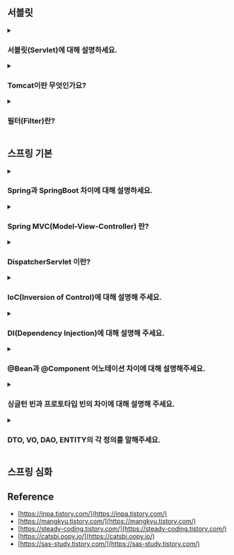 <!--
<details>
  <summary><h3></h3></summary>

  ---

  <details>
    <summary></summary>
  </details>
</details> 
-->

## 서블릿

<details>
  <summary><h3>서블릿(Servlet)에 대해 설명하세요.</h3></summary>
  
  - 클라이언트의 요청을 처리하고, 그 결과를 반환하는 Servlet 클래스의 구현 규칙을 지킨 자바 웹 프로그래밍 기술입니다.
    - 클라이언트의 요청에 대해 동적으로 작동하는 웹 어플리케이션 컴포넌트입니다.
    - 요청/응답을 일일히 처리하지 않고 서블릿을 통해 웹 요청과 응답의 흐름을 간단한 메서드 호출만으로 다룰 수 있게 합니다.
    - MVC 패턴에서 Controller로 이용됩니다.
  
  ---
  
  <details>
    <summary>서블릿 생명주기에 대해 설명해주세요.</summary>

    - init():
      - 클라이언트의 요청이 들어오면 컨테이너는 해당 서블릿이 메모리에 올라와있는지 확인하고, 없을 경우 init() 메서드를 통해 메모리에 적재합니다.
      - 처음 한 번만 실행되고 서블릿의 모든 쓰레드에서 공통적으로 사용해야 한다면 오버라이딩해서 구현하면 됩니다.
    - service():
      - 클라이언트의 요청이 들어왔을 때, service() 메서드를 통해 요청에 대한 응답이 doGet()과 doPost()로 나뉘며 
        HttpServletRequest와 HttpServletResponse 객체가 제공됩니다.
      - 실질적으로 요청에 대한 처리를 수행하는 곳입니다.
    - destroy():
      - 컨테이너가 서블릿에 종료 요청을 하면 발생되는 메서드로, 서블릿의 처리가 모두 끝났을 때 발생합니다.
  </details>
  <details>
    <summary>서블릿의 경우 멀티 쓰레드 환경에서 어떻게 동작하는지 알려주세요.</summary>

    - 우선 서블릿은 WAS가 실행되면 싱글톤으로 1개만 생성됩니다.
    - 싱글톤으로 생성된 특정 서블릿에 대한 요청이 한 번에 10개가 발생했다고 가정한다면,
      요청 하나당 쓰레드 하나가 쓰레드 풀에서 할당되고 10개의 요청은 모두 쓰레드를 할당받아 특정 서블릿의 service()를 요청합니다.
    - 결국 동시에 여러 클라이언트의 요청을 처리할 수 있기 때문에, 서블릿에서 전역 변수를 사용하거나, 상태를 변경하는 등의
      작업을 여러 쓰레드에서 동시에 처리하면, 데이터 불일치나 에기치 않은 결과를 초래할 수 있습니다.
    - 따라서, 가급적이면 인스턴스 변수를 사용하지 않고 쓰레드마다 지역변수를 이용하거나, synchronized 키워드를 이용해
      특정 코드 블록이 한 번에 하나의 쓰레드만 실행할 수 있도록 제한해야 합니다.
  </details>  
  <details>
    <summary>서블릿 컨테이너(Servlet Container)란?</summary>
  
    - 서블릿을 관리해주는 컨테이너로 클라이언트의 요청을 받고 응답할 수 있게, 웹 서버와 소켓으로 통신하는 역할을 합니다.
    - 즉, Tomcat처럼 서블릿을 지원하는 WAS입니다.
  </details>
  <details>
    <summary>서블릿 컨테이너의 역할에 대해 설명해주세요.</summary>

    1. 웹서버와 통신지원을 합니다.
      - 서블릿과 웹서버가 손쉽게 통신할 수 있게 합니다.
      - 보통 소켓을 만들고 listen, accept를 해야하는데, 서블릿 컨테이너는 이런 기능을 API로 제공하여 복잡한 과정이 생략됩니다.
    2. 서블릿 생명주기를 관리합니다.
      - 서블릿의 탄생부터 죽음을 관리합니다.
      - 서블릿 클래스를 로딩하여 인스턴스화하고 초기화 메서드를 호출하고 요청이 들어오면 적절한 서블릿 메서드를 호출합니다.
    3. 멀티 쓰레드를 지원 및 관리합니다. 
      - 서블릿 컨테이너는 요청이 들어올 때마다 새로운 자바 쓰레드를 생성합니다.
      - 이를 통해 여러 사용자의 요청을 동시에 처리할 수 있습니다.
  </details>
</details> 

<details>
  <summary><h3>Tomcat이란 무엇인가요?</h3></summary>

   - 웹 서버(WS)와 웹 컨테이너(=서블릿 컨테이너)의 결합인 웹 애플리케이션 서버(WAS)입니다.
     - 보통 Apache Tomcat이라 하는데, Tomcat에서 편의를 위해 Apache 기능을 포함해 Tomcat이라 부릅니다.
     - Apache : 정적인 데이터를 처리하는 웹 서버
     - Tomcat : 동적인 데이터를 처리하는 웹 애플리케이션 서버
     - WS : 정적 콘텐츠를 제공하는 서버입니다. (HTML, CSS, 이미지 등)
     - WAS : 동적인 데이터를 처리하는 서버입니다. (DB 연결 및 데이터 조작 등의 처리를 담당)

  ---

  <details>
    <summary>내장 톰캣과 외장 톰캣이 어떤 식으로 활용되는 지, 차이점에 대해서 아는대로 설명해주세요.</summary>

    주로 톰캣은 스프링 프레임워크를 사용할 때 이용합니다.
    예를 들어, 기본 스프링을 이용할 땐 외장 톰캣을 이용하고 스프링부트를 사용할 때는 내장 톰캣을 이용합니다.
    즉, 프레임워크 밖에서 동작하면, 외장 톰캣, 프레임워크 안에서 동작하면 내장 톰캣을 이용한다고 보면 됩니다.
    내장 톰캣은 웹 어플리케이션을 빌드하고 실행하는 것만으로 웹 애플리케이션을 실행할 수 있습니다. 즉, Jar 파일 형태로 손쉽게 배포가 가능합니다.
    반면 외장 톰캣은 톰캣을 직접 설치하여 스프링과 통신할 수 있도록 복잡한 설정을 해야 합니다.

    1. 내장 톰캣
      - Springboot 안에는 Tomcat이 내장
      - 애플리케이션을 빌드하고 실행하는 것만으로 웹 애플리케이션을 서비스할 수 있다.
    2. 외장 톰캣
      - Spring을 사용하는 경우 Tomcat을 설치하여 스프링과 통신할 수 있도록 설정해야 한다.
      - 복잡한 대신 Virtual Host라는 기능을 사용할 수 있다.
        - 도메인 호스트에 따라 다른 Root Context를 적용해 하나의 웹 어플리케이션에서도 마치 여러 애플리케이션을 사용하는 것처럼 주소 설정 가능
        - 내장 톰캣도 가능하긴 하지만 매우 복잡하기 때문에, 웹 서버를 별도로 두고 하나의 웹 애플리케이션은 하나의 내장 WAS를 갖는 것이 더 효율적
  </details>
  <details>
    <summary>Tomcat 동작과정에 대해 설명해주세요.</summary>
    
    1. 클라이언트가 요청을 하면 웹 서버에서 톰캣과 같은 WAS에 위임합니다.
    2. 서블릿 컨테이너가 HttpServletRequest, HttpServletResponse(빈객체) 객체를 생성합니다.
    3. web.xml을 기반으로 해당 URL이 어떤 서블릿에 대한 요청인지 찾습니다.
    4. 해당 서블릿이 최초 요청이면 init()를 통해 메모리에 로드하고 아니라면 기존 서블릿 인스턴스를 가져옵니다.
    5. 가져온 서블릿에서 service()를 호출 후 doGet() 또는 doPost()를 호출합니다.
    6. doGet() 혹은 doPost()가 동적 페이지를 생성해 HttpServletResponse 객체에 응답을 보냅니다.
    7. 응답이 끝나면 HttpServletRequest와 HttpServletResponse 객체를 소멸시킵니다.
  </details>
  <details>
    <summary>Spring 환경에서 tomcat 에 request 가 들어왔을 때 RequestMapping 에 도달하기까지 과정을 설명해주세요.</summary>

    1) 톰캣이 HttpServletRequest와 HttpServletResponse 객체를 생성합니다.
    2) 스프링이 DispatcherServlet에 이 두 객체를 전달합니다. 
    3) DispatcherServlet은 HandlerMapping에게 이 요청을 처리할 Handler(컨트롤러)를 물어봅니다. 
    4) HandlerMapping은 요청의 URI, HTTP 메서드 등을 기준으로 Handler를 찾아 DispatcherServlet에 반환합니다.
    5) DispatcherServlet은 반환받은 Handler(@RequestMapping이 붙은 컨트롤러의 메서드)를 실행합니다.
  </details>
</details>

<details>
  <summary><h3>필터(Filter)란?</h3></summary>

  - 서블릿으로 전달되는 클라이언트의 요청 혹은 서블릿에서 클라이언트로 전달되는 응답을 중간에 가로채 필터링을 위한 객체와 메서드를 정의해둔 인터페이스입니다.

  ---

  <details>
    <summary>Filter 메서드에 대해 설명해주세요.</summary>

    - init(FilterConfig): 
      - 필터 인스턴스 초기화를 위해 호출하는 메서드
      - 필터가 생성되고 난 후 한 번만 호출됩니다. 
    - doFilter(ServletRequest, ServletResponse, FilterChain):
      - 실제 필터의 로직을 수행하는 메서드입니다.
      - 클라이언트의 요청이 있을 때마다 호출됩니다.
      - 작업이 끝나면 FilterChain의 doFilter 메서드를 호출하여 다음 필터나 서블릿에게 요청과 응답을 전달합니다.
    - destroy():
      - 필터 인스턴스를 종료시키기 전에 호출하는 메서드입니다.
      - 이 메서드에서는 필터의 리소스를 해제하거나 종료에 필요한 작업을 수행합니다.
    
    이처럼 필터는 요청과 응답을 가공하거나 특정 작업을 수행하는 데 사용되며, 
    init, doFilter, destroy 세 가지 메서드를 통해 필터의 생명 주기를 관리합니다.    
  </details>
  <details>
    <summary>필터에서 사용되는 요청과 서블릿에서 사용되는 요청의 차이를 설명하세요.</summary>

    - 필터는 ServletRequest 사용되고 서블릿은 HttpServletRequest가 사용됩니다.
    - 서블릿의 HttpServletRequest는 필터의 ServletRequest의 기능을 상속받아
      추가적으로 Http 프로토콜 관련 기능들을 추가적으로 제공하는 인터페이스입니다.
  </details>
  <details>
    <summary>필터를 사용해본 경험이 있나요? 있다면 필터에서 예외 처리를 해봤나요? 없다면 어떻게 할 것 같은가요?</summary>

    이 답변은 개인적으로 준비하는 것이 좋을 것 같습니다.
  </details>  
</details>

## 스프링 기본

<details>
  <summary><h3>Spring과 SpringBoot 차이에 대해 설명하세요.</h3></summary>

  - Spring Boot는 WAS 서버를 내장하고 있어, Jar 파일로 배포가 용이합니다. <br/>
    또한 의존성을 관리해주기 때문에 손쉽게 사용이 가능합니다.
    예를 들어, Spring MVC, Spring Data JPA, Spring Security 등을 자동으로 설정해 개발자가 별도로 설정 파일을 작성하지 않아도 됩니다.
  - 반면 Spring은 굉장히 많은 설정을 해줘야 합니다. <br/>
    예를 들어, 웹 서버로 만들 때는 외부의 WAS 서버를 이용해 처리해야 합니다. <br/>

  ---

  <details>
    <summary>본인이 생각할 때 스프링과 스프링부트는 각각 언제 사용할 것 같나요?</summary>

    우선 스프링은 많은 설정을 개발자가 직접해야 해서 복잡하지만, 오히려 섬세한 설정을 할 수 있기 때문에,
    스프링 프레임워크에 대한 이해가 깊다면, 세밀한 설정이 필요할 때 사용할 것 같습니다.
    반대로 스프링부트는 개발 시간을 최소화해야하는 경우 사용할 것 같습니다.
  </details>
</details>

<details>
  <summary><h3>Spring MVC(Model-View-Controller) 란?</h3></summary>

  - Spring MVC는 Dispatcher Servlet, ModelAndVidew, View Resolver와 같은 간단한 개념으로 <br/>
    웹 애플리케이션을 개발할 수 있도록 돕는 프레임워크입니다.
  
  ---

  <details>
    <summary>MVC 패턴이란?</summary>

    MVC 패턴은 애플리케이션을 세 가지 역할로 구분한 개발 방법론입니다. 
      - Model: 애플리케이션의 정보, 데이터를 나타내며, 비즈니스 로직을 처리합니다.
      - View: 사용자에게 보여지는 화면입니다. Model이 처리한 데이터를 사용자에게 보여주는 역할을 합니다.
      - Controller: 사용자의 입력을 받아 Model에 작업을 지시하고, 그 결과를 View에 반영하여 사용자에게 전달하는 역할을 합니다.
  </details>
  <details>
    <summary>Spring MVC1, Spring MVC2 패턴 차이에 대해 설명해주세요.</summary>

    - Spring MVC1: 
      - View와 Controller를 JSP가 모두 담당하는 형태를 의미합니다.
      - JSP에 모든 정보가 담겨 있기 때문에, 읽기가 힘들고 유지보수성이 떨어집니다.
    - Spring MVC2: 
      - 요청을 하나의 Controller(Servlet)가 먼저 받아 View와 Model의 중간 역할을 하는 형태입니다.
      - 예를 들어, 스프링에서는 Dispatcher Servlet이 프론트 컨트롤러 역할을 맡아 요청에 맞는 컨트롤러를 찾아 요청을 위임합니다.
      - 때문에 Spring MVC1보다 역할이 명확하게 분리되어, 유지보수성 및 확장성이 용이합니다.
  </details>
</details>

<details>
  <summary><h3>DispatcherServlet 이란?</h3></summary>
    
   - Http 프로토콜로 들어오는 모든 클라이언트 요청을 최초로 받아 적합한 컨트롤러에 위임해주는 프론트 컨트롤러입니다.
     - 프론트 컨트롤러란 서블릿 컨테이너의 제일 앞에서 서버로 들어오는 클라이언트의 모든 요청을 받아 처리해주는 컨트롤러입니다.
     - web.xml에 맵핑되는 컨트롤러를 모두 등록해야 하던 것을, Dispatcher Servlet을 통해 모든 요청을 핸들링하고 공통 작업을 처리해주면서 web.xml의 역할이 축소되었습니다.

  ---

  <details>
    <summary>Dispatcher Servlet의 동작 과정에 대해서 설명해주세요.</summary>

    1. 첫 번째로, 클라이언트 요청이 들어오면 웹 컨텍스트를 지나 스프링 컨텍스트에 있는 Dispatcher Servlet이 가장 먼저 요청을 받습니다.
    2. Dispatcher Servlet은 사용자가 요청한 URL을 기반으로 HandlerMapping을 통해 어떤 컨트롤러로 요청을 위임할 지 찾습니다.
    3. 찾았다면 HandlerExecutionChain으로 감싸서 반환합니다.
      - 컨트롤러로 요청을 넘기기 전 처리해야하는 인터셉터 등을 포함하기 위해 감싸서 반환합니다.
    4. 반환된 값을 기반으로 HandlerAdapter를 통해 컨트롤러로 요청을 위임합니다.
      - HandlerAdapter에서는 컨트롤러로 요청을 위임하기 전/후에 Interceptor와 @RequestParam, @RequestBody 등을 처리하기 위한
        ArgumentResolver들과 직렬화와 같은 기능을 처리하게 됩니다.
    5. 요청을 위임받은 컨트롤러가 비지니스 로직을 수행 후 응답합니다.
      - 웹 페이지를 사용할 경우 View Name을 String으로 반환합니다.
      - 응답 데이터를 JSON으로 반환할 경우 주로 ResponseEntity를 반환하게 됩니다.
      - HandlerAdapter에서 반환된 값을 파악해 해당하는 것에 맞는 Converter를 이용하여 클라이언트로 반환합니다.
  </details>

  <details>
    <summary>여러 요청이 들어온다고 가정할 때, DispatcherServlet은 한번에 여러 요청을 모두 받을 수 있나요?</summary>
    
    - DispatcherServlet은 멀티스레드 환경에서 동작하므로 한 번에 여러 요청을 받아 처리할 수 있습니다.
    - 각 요청은 별도의 스레드에서 처리되며, 이를 통해 동시에 여러 사용자의 요청을 처리할 수 있습니다.
    
  </details>    
  <details>
    <summary>수많은 Controller 를 DispatcherServlet은 어떻게 구분 할까요?</summary>
    
    - DispatcherServlet은 요청 URL을 분석하여 해당 요청을 처리할 Controller를 결정합니다.
    - 스프링에서는 HandlerMapping이 @Controller 어노테이션이 적용된 모든 컨트롤러를 찾아 파싱하여 HashMap<요청 정보, 처리할 대상>으로 관리합니다.
  </details>
  <details>
    <summary>HandlerMapping, HandlerAdapter, HandlerInterceptor, ViewResolver 용어에 대해 설명해주세요.</summary>

    HandlerMapping
      - 요청을 처리할 컨트롤러를 찾아주는 역할을 합니다.
      - 요청 URL, HTTP Method 등을 기준으로 적절한 핸들러를 찾아 DispatcherServlet에게 반환합니다.
    HandlerAdapter
      - 요청을 컨트롤러로 위임하기 위한 어댑터입니다.
      - DispatcherServlet은 이를 이용해 각각의 핸들러 타입에 맞는 방식으로 요청을 처리합니다.
    HandlerInterceptor
      - 핸들러의 처리 전/후에 특정 작업을 수행할 수 있게 해주는 역할을 합니다.
    ViewResolver
      - 뷰를 반환하기 위한 리졸버입니다.
  </details>
</details>

<details>
  <summary><h3>IoC(Inversion of Control)에 대해 설명해 주세요.</h3></summary>

  - IoC는 제어의 역전이라해서, 개발자가 아닌 다른 곳, 프레임워크 같은 곳에 제어권을 맡기는 것을 의미합니다.
  - 예를 들어, 스프링의 경우 빈의 생성과 의존성 주입 등 여러가지 일을 스프링 컨테이너에서 하게 되는데, <br/>
    이것을 개발자가 관리하지 않고 프레임워크에서 한다고 하여 제어의 역전이라고 부릅니다.

  <details>
    <summary>IoC 컨테이너(Spring 컨테이너)란 무엇인가요?</summary>

    - 빈의 생명주기를 관리하고 의존성 주입과 같은 DI 역할을 도와주는 컨테이너입니다. 
    - 즉, Bean 객체를 담는 공간이라 볼 수 있는 곳으로 Bean 객체의 생명주기를 관리하고 생성된 객체에게 추가적인 기능을 제공합니다.
    - 스프링에서는 BeanFactory, ApplicationContext, DI Container라고도 불립니다.
  </details>
  <details>
    <summary>IoC 컨테이너 동작과정에 대해 설명해주세요.</summary>

    - XML 혹은 어노테이션 등의 Bean 설정을 읽어 Bean을 생성하고 Bean 간의 의존성을 주입합니다.
  </details>

  <details>
    <summary>BeanFactory과 ApplicationContext 차이에 대해 설명해주세요.</summary>

    BeanFactory와 ApplicationContext는 스프링에서 제공하는 IoC Container입니다.
    이들은 빈의 생명주기를 관리하고 의존성 주입과 같은 DI 역할을 도와주는 컨테이너입니다.

    그 중 BeanFactory는 컨테이너의 최상위 인터페이스로 스프링 빈을 관리하고 조회하는 역할을 합니다. 
    그리고 ApplicationContext는 BeanFactory를 상속받은 인터페이스로 
    빈 팩토리의 기능을 모두 수행하며 메시지 국제화, 이벤트 발행, 환경 변수와 같은 추가적인 기능을 수행합니다.
  
    - BeanFactory
      - Spring 컨테이너의 최상위 인터페이스로 getBean() 메서드를 제공합니다.
      - 이는 Spring Bean을 관리하고 조회하는 역할을 담당합니다.
    - ApplicationContext
      - BeanFactory의 자식 컨테이너로 BeanFactory보다 더 많은 기능을 수행합니다.
      - 예를 들어, 국제화 기능, 이벤트 발행, 환경 변수와 같은 추가적인 기능을 수행합니다.
  </details>
</details>

<details>
  <summary><h3>DI(Dependency Injection)에 대해 설명해 주세요.</h3></summary>
  
  - 의존 관계를 외부에서 결정하는 것을 의존 관계 주입이라 합니다.
    - 예를 들어, 자바에서 클래스 내 new 키워드로 직접 생성하는 것이 아닌, 외부에서 클래스를 생성할 때 생성자 매개변수로 넣어주는 것을 의미합니다.
  
  ---

  <details>
    <summary>주입 방식에 대해 설명해주세요.</summary>

    1. 필드 주입
      - 장점
        - 사용하기 편리 합니다.
      - 단점
        - 의존성이 외부에서 보이지 않아 의존 관계를 한 눈에 파악하기 힘듭니다.
        - 필드에 직접 주입되기 때문에, 테스트 시 어려움이 있습니다.
    2. 세터 주입 (수정자 주입)
      - 장점
        - 선택적인 의존성을 가질 수 있습니다. 즉, 중간에 수정이 가능합니다.
      - 단점
        - 주입받지 않은 구현체를 사용할 가능성이 있어 NPE 문제가 발생할 수 있습니다.
    3. 생성자 주입 (권장)
      - 장점
        - 의존 관계를 모두 주입해야만 객체 생성이 가능하기 때문에, NPE 문제가 방지됩니다.
        - 객체 생성 시, 모든 의존성이 주입되므로 객체의 불변성을 보장합니다.
        - 순환 참조를 컴파일 단계에서 찾아낼 수 있습니다.
  </details>
  <details>
    <summary>생성자 주입 방식을 사용하는 이유가 있나요?</summary>

    - 생성자 주입 방식을 사용하면, 객체가 생성될 때 모든 의존성이 주입되므로 객체의 불변성을 보장할 수 있습니다. 
    - 또한, 컴파일 단계에서 순환 참조를 방지할 수 있으며, 테스트에도 유리합니다. 이런 이유로 Spring에서는 생성자 주입 방식을 권장하고 있습니다.
  </details>  
  <details>
    <summary>DI를 진행할 때, @Autowired를 사용하는데, 어떤 식으로 의존 관계를 주입하는지 설명하세요.</summary>

    1. 스프링 서버가 실행되면 ApplicationContext가 @Bean 혹은 그 외 어노테이션을 이용해 등록된 스프링 빈을 생성합니다.
    2. 스프링 빈 생성 후, AutowiredAnnotationBeanPostProcessor 클래스의 processInjection() 메서드에서 @Autowired 어노테이션이 붙은 빈을 찾습니다.
    3. 찾은 빈을 객체에 주입할 때 reflection을 이용해 의존성을 주입합니다.
      - reflection : 구체적인 클래스 타입을 몰라도, 해당 클래스의 메서드, 타입, 변수들에 접근할 수 있도록 해주는 자바 API
  </details>
</details>

<details>
  <summary><h3>@Bean과 @Component 어노테이션 차이에 대해 설명해주세요.</h3></summary>

  - @Bean: 
    - 개발자가 컨트롤이 불가능한 외부 라이브러리들을 Bean으로 등록하고 싶을 때, 메서드에 해당 어노테이션을 붙여 사용할 수 있습니다. 단, 클래스에 @Configuration을 붙어야 합니다.
    - 예를 들어, ObjectMapper 클래스는 JSON 처리를 담당하는 외부 라이브러리 클래스이기 때문에, @Component 어노테이션을 붙여 개발자가 직접 수정할 수 없습니다.
    - 하지만, @Bean 어노테이션을 이용해 메서드에서 new 키워드로 ObjectMapper를 생성하고 커스텀하여 반환하면 빈으로 등록할 수 있습니다.
  - @Component: 
    - @Bean과 반대로 직접 컨트롤이 가능한 Bean들을 Spring에서 관리하기 위해 사용하는 어노테이션입니다.
  
  ---

  <details>
    <summary>@Repository, @Service, @Rest/Controller, @Rest/ControllerAdvice 어노테이션 등에 대해 설명하세요.</summary>

    - @Repository
      - 데이터베이스에 접근하는 로직에 사용되는 어노테이션입니다.
      - Hibernate와 같은 영속성 프레임워크를 사용할 경우, 선언된 클래스에서 발생하는 영속성 예외를 스프링의 예외로 자동 전환합니다.
    - @Service
      - 비즈니스 로직이나 Repository를 호출하는 클래스를 컴포넌트로 등록할 때 사용됩니다.
    - @Controller
      - 일반적으로 웹 페이지 요청을 처리하는 클래스를 컴포넌트로 등록할 때 사용됩니다.
      - 보통 메서드가 View 이름을 반환하고 View 이름과 실제 뷰를 연결하는 작업이 필요합니다.
      - @Controller로 작성된 컨트롤러에서 JSON을 반환하려면 메서드에 @ResponseBody를 추가하면 됩니다.
    - @RestController
      - RESTFul 웹 서비스 요청을 처리하는 클래스를 컴포넌트로 등록할 때 사용됩니다.
      - @Controller와 다르게 메서드가 데이터를 반환하고 이 데이터는 HTTP 응답 본문에 직접 쓰여집니다.
      - @RestController는 사실상 @Controller와 @ResponseBody가 결합된 형태입니다.
    - @ControllerAdvice
      - ?
    - @RestControllerAdvice
      - ?
  </details>
  <details>
    <summary>@Component 을 메서드 레벨에 선언할 수 있을까요? 혹은 @Bean 을 클래스 레벨에 선언할 수 있을까요?</summary>

    - 결론부터 말씀드리자면, 둘 경우 모두 선언할 수 없습니다. 
    - @Bean과 @Component 어노테이션은 각각 선언할 수 있는 타입이 정해져 있기 때문에, 해당 용도 외에 사용할 시 컴파일 에러가 발생합니다.
    - 예를 들어 @Bean 같은 경우에는 @Target이 METHOD로 지정되어 있지만, TYPE은 없고,
    - @Component 는 @Target이 TYPE로 지정되어 Class위에서만 선언될수 있음을 알 수 있습니다.
  </details>
</details>

<details>
  <summary><h3>싱글턴 빈과 프로토타입 빈의 차이에 대해 설명해 주세요.</h3></summary>
  
  - 싱글턴 스코프의 스프링 빈은 스프링 컨테이너와 생명주기를 같지만, 프로토타입 스코프의 스프링 빈은 생명주기를 달리합니다.
  - 예를 들어, 싱글톤 스코프의 스프링 빈은 매번 Spring 컨테이너에서 동일한 인스턴스 참조 주소 값을 반환하고 스프링 컨테이너 종료 시, 소멸 메서드도 자동으로 실행됩니다.
  - 하지만 프로토타입 스코프의 스프링 빈은 Spring 컨테이너에 요청할 때마다 새로운 스프링 빈이 생성되고 의존 관계까지 주입 및 초기화 진행 후 반환합니다.
  - 따라서 프로토타입 빈은 싱글턴 빈과는 다르게 소멸 메서드가 호출되지 않아 클라이언트가 프로토타입 빈을 직접 관리해야 합니다.

  <br/>
  
  - singleton: 기본 Scope로, Spring 컨테이너 내에 하나의 Bean 인스턴스만 생성합니다. 
  - prototype: 요청할 때마다 새로운 Bean 인스턴스를 생성합니다. 

  ---
  
  <details>
    <summary>Bean Scope 에 대해서 아시나요?</summary>
  
    Bean Scope는 Spring Bean이 존재할 수 있는 범위를 뜻합니다. 
    기본적으로 Spring 컨테이너에서 스프링 Bean 이 싱글톤 스코프로 생성되기 때문에, Spring 컨테이너와 생명주기가 같아 신경쓸 필요가 없습니다.
    하지만, Bean Scope를 어떻게 설정하느냐에 따라 Spring Bean의 생성과 소멸을 클라이언트에서 관리해야하는 경우도 생길 수 있습니다.
  </details> 
  <details>
    <summary>싱글턴 스코프와 프로토타입 스코프 외의 웹 스코프 종류를 말해보세요.</summary>

    웹 스코프는 웹 환경에서만 동작하는 스코프로 스프링이 웹 스코프의 종료시점까지 관리하며, 종료 메서드도 호출됩니다.

    웹 스코프 종류로는 다음과 같습니다.
    - request: HTTP 요청이 들어오고 나갈 때까지 유지되는 스코프로 각각의 요청마다 별도의 빈 인스턴스가 생성 및 관리됩니다.
    - session: HTTP Session과 동일한 생명주기를 가집니다.
    - application: ServletContext와 동일한 생명주기를 가지는 스코프입니다.
    - websocket: 웹소켓과 동일한 생명주기를 가지는 스코프입니다.
  </details>
  <details>
    <summary>스프링의 디폴트 스코프가 어떤 스코프인지 이유와 함께 설명하세요.</summary>

    - Spring의 기본 Bean Scope는 Singleton Scope입니다. 
    - 이는 Spring이 객체의 생명 주기를 관리하고, 객체 간의 의존성을 관리하는 DI 컨테이너의 특성상, 
    - 대부분의 경우에 하나의 Bean 인스턴스만을 생성하여 재사용하는 것이 효율적이기 때문입니다.
  </details>
  <details>
    <summary>프로토타입 스코프는 언제 사용할까요?</summary>

    - Prototype Scope는 요청할 때마다 새로운 Bean 인스턴스를 생성하므로, 여러 인스턴스를 검색해야 하는 경우 사용할 것 같습니다.
    - 예를 들어, 여러 인스턴스 중 특정 인스턴스를 지연하거나 선택적으로 찾아야 하는 경우가 있을 것 같습니다.
  </details>
  <details>
    <summary>Spring의 Bean 생명 주기(Life Cycle)에 대해 설명해 주세요.</summary>
  
    Spring Bean은 스프링 컨테이너에 의해 관리 받습니다.
    흐름은 다음과 같습니다.
    
    1. 생성 : 스프링 컨테이너가 Bean 정의를 읽고 Bean 인스턴스를 생성합니다.
    2. 의존 : 생성된 Bean 인스턴스는 생성자 주입 등의 방식으로 의존 설정이 일어납니다.
    3. 초기화 : Bean이 InitalizingBean 인터페이스를 구현했거나, @PostConstruct 어노테이션이 붙은 메서드가 있다면 초기화가 수행됩니다.
      - Bean 객체가 InitialzingBean 인터페이스 구현 시, afterPropertiesSet() 메서드가 호출
    4. 사용 : 이제 애플리케이션은 해당 Bean을 사용해 비즈니스 로직을 수행합니다.
    5. 소멸 : 추가적으로 Bean이 DisposableBean 인터페이스를 구현했거나, @PreDestory 어노테이션이 붙은 메서드가 있으면 Bean이 소멸된다.
      - Bean 객체가 DisposableBean 인터페이스 구현 시, destory() 메서드가 호출된다.
        
    이런 식으로 Spring 컨테이너는 Bean의 생명 주기를 관리한다.
  </details>
  <details>
    <summary>Spring에서 후보 없이 특정 기능을 하는 클래스가 단 1개일 때에도, 왜 구체 클래스를 사용하지 않고 Spring Bean을 사용 할까요?</summary>

     - Spring에서는 Bean을 사용하여 객체의 생명 주기를 관리합니다. 
     - Bean을 사용하면 개발자는 객체 생성, 소멸 등의 생명 주기 관리와 같은 부수적인 작업을 하지 않아도 되며, 객체의 의존성을 자동으로 관리해줍니다. 
     - 또한, Bean을 사용하면 하나의 객체를 여러 컴포넌트에서 공유하여 사용할 수 있어 메모리 사용량을 줄일 수 있습니다.
  </details>
</details>

<details>
  <summary><h3>DTO, VO, DAO, ENTITY의 각 정의를 말해주세요.</summary>

  - DAO
    - Database에 접근하는 역할을 가진 객체입니다.
    - 데이터의 CRUD 작업을 시행하는 클래스입니다. 즉, 데이터에 대한 CRUD 기능을 전담하는 객체입니다.
  - DTO
    - 데이터를 전달하기 위한 객체입니다.
    - 로직을 가지지 않는 순수한 데이터 객체입니다.
    - 계층 간 데이터를 주고 받을 때 사용합니다.
  - VO
    - 값 자체를 표현하는 객체이비다.
    - VO는 Getter 메서드만 존재하고 Setter 메서드는 존재하지 않습니다. 단, 비즈니스 로직을 포함할 수 있습니다.
    - VO는 두 객체의 모든 필드 값들이 동일하다면, 두 객체는 같다라는 것이 핵심 정의입니다.
    - 완전히 값 자체 표현 용도로만 사용된다면, equals(), hashCode() 메서드를 오버라이딩 해야할 수도 있습니다.
  - Entity
    - Database Table과 매핑되는 클래스입니다.
  
  ---
  
  <details>
    <summary>DAO와 Repository 차이를 아시나요?</summary>

    - 이 둘은 거의 같다고 생각합니다. 좀 더 깊이있게 차이를 설명하자면, 
    - Repotiroy는 Entity 객체를 보관하고 관리하는 저장소라 생각합니다.
    - DAO는 데이터에 접근하도록 Databasae에 접근 관련 로직을 모아둔 객체라 생각합니다.
    - 즉, Repository는 객체 중심이고 DAO는 데이터 저장소인 Database 테이블 중심이라 생각합니다.
    - 하지만 둘다 개념의 차이일뿐 실제로 개발할 때는 비슷하게 사용되는 것 같습니다.
  </details>
</details>

## 스프링 심화

<!--

  <details>
    <summary>스프링 프레임워크에서 Bean을 등록할 때는 Proxy로 생성되나요? </summary>

    - Spring Framework에서는 Spring Context로 관리되는 Bean들이 필요한 경우 Proxy로 만들어지고 나머지는 일반적인 Bean으로 생성됩니다.
    -  예를 들어, AOP와 같이 Proxy가 필요한 어노테이션을 사용하는 경우 Proxy 객체로 생성됩니다.
  </details>
  <details>
    <summary>스프링의 전체 동작 과정에 대해 설명해주세요.</summary>

    1. 클라이언트의 요청: 
      - 사용자가 웹 브라우저를 통해 특정 URL에 요청을 보냅니다.
    2. DispatcherServlet: 
      - 스프링 MVC에서 가장 먼저 요청을 받는 것은 디스패처 서블릿입니다. 
      - 이는 프론트 컨트롤러 패턴을 구현한 것으로, 모든 클라이언트의 요청을 한 곳에서 받아 적절한 컨트롤러에게 요청을 위임합니다.
    3. HandlerMapping: 
      - 디스패처 서블릿은 HandlerMapping에게 어떤 컨트롤러(핸들러)에게 요청을 위임할지 물어봅니다. 
      - HandlerMapping은 요청 URL을 분석하여 해당 URL을 처리할 수 있는 가장 적합한 컨트롤러를 찾아 반환합니다.
    4. 컨트롤러 실행: 
      - 디스패처 서블릿은 HandlerMapping이 반환한 컨트롤러를 실행시킵니다. 
      - 컨트롤러는 비즈니스 로직을 처리하고, 그 결과를 저장하는 모델 객체와 결과를 보여줄 뷰 이름을 반환합니다.
    5. ViewResolver: 
      - 디스패처 서블릿은 컨트롤러가 반환한 뷰 이름을 ViewResolver에게 전달합니다. 
      - ViewResolver는 이 뷰 이름을 기반으로 실제로 결과를 보여줄 뷰 객체를 찾아 반환합니다.
    6. 뷰 처리: 
      - 디스패처 서블릿은 ViewResolver가 반환한 뷰 객체에 모델 데이터를 전달하여 처리를 요청합니다. 
      - 뷰 객체는 모델 데이터를 사용하여 결과 페이지를 생성합니다.
    7. 클라이언트에게 응답 반환: 
      - 디스패처 서블릿은 생성된 결과 페이지를 클라이언트에게 반환합니다. 
      - 이로써 클라이언트의 요청 처리가 완료됩니다.

    이처럼 스프링 프레임워크는 클라이언트의 요청을 받아 처리하고 결과를 반환하는 전체 과정을 통합적으로 관리합니다. 
    이를 통해 개발자는 비즈니스 로직에 집중할 수 있으며, 애플리케이션의 유지보수와 확장성도 향상시킬 수 있습니다.
  </details>
  <details>
    <summary>스프링부트에서 에러가 발생했을 때 동작과정에 대해 설명해주세요.</summary>

    - 스프링부트는 예외 발생 시, 기본적으로 예외 요청을 다시 전달하도록 WAS 설정이 되어 있습니다. 
    - 즉, 별도 설정이 없을 때, 예외 발생 시, BasicErrorController가 동작합니다.
    - 이 BasicErrorController의 예외 경로는 기본적으로 `/error`입니다.
  </details>
  <details>
    <summary>springBootApplication run 이 일어나면 동작하는 과정에 대해 설명해주세요 (답변 미작성)</summary>
  </details>
  
<details>
  <summary><h3>9. AOP(Aspect Oriented Programming)에 대해 설명해 주세요.</h3></summary>

  - AOP, 즉 관점 지향 프로그래밍은 횡단 관심사를 분리하여 모듈화하는 프로그래밍 패러다임입니다. 
  - 로깅, 트랜잭션 관리, 보안 등 여러 곳에서 공통으로 사용되는 코드를 분리하여 중복을 제거하고, 코드의 가독성을 높이는 데 도움을 줍니다.

  ---

  <details>
    <summary>AOP 동작원리에 대해 설명해보세요.</summary>

    - AOP는 프록시 패턴을 기반으로 동작합니다. 
    - 스프링 AOP에서는 특정 빈에 대한 프록시 객체를 생성한 후, 이 프록시 객체를 통해 원래의 빈을 대신하여 동작하게 합니다. 
    - 이 프록시 객체에서는 원래의 빈의 메서드 실행 전후에 추가적인 로직(Advice)를 실행하여, 횡단 관심사를 처리합니다. 
  </details>
  <details>
    <summary>AOP 용어들을 설명해보세요. (Advice, Joinpoint, Pointcut, Weaving, Aspect, Target, Proxy, Introduction)</summary>

    - Advice: 
      - 횡단 관심사의 코드를 가리키며, 언제 실행할 지를 정의합니다. 
      - 예를 들어, 메서드 호출 전후에 실행하는 등의 설정이 가능합니다. 
    - Joinpoint: 
      - Advice가 적용될 수 있는 위치를 말합니다. 
      - 스프링 AOP에서는 메서드 호출이 Joinpoint에 해당합니다. 
    - Pointcut: 
      - 어떤 Joinpoint에 Advice를 적용할 지를 정의하는 것입니다. 
      - 표현식을 통해 특정 메서드를 선택하는 등의 설정이 가능합니다. 
    - Weaving: 
      - Advice를 Joinpoint에 적용하는 과정을 말합니다. 
      - 컴파일, 로드, 런타임 등 다양한 시점에서 수행될 수 있습니다. 
    - Aspect: 
      - 횡단 관심사를 모듈화한 것을 말합니다. 
      - Advice와 Pointcut을 포함합니다.
    - Target: 
      - Advice가 적용되는 대상 객체를 말합니다. 
      - 스프링 AOP에서는 빈 객체가 Target에 해당합니다.
    - Proxy: 
      - Target에 Advice를 적용하여 생성한 객체를 말합니다. 
      - 스프링 AOP에서는 런타임에 프록시 객체를 생성하여 AOP를 구현합니다.
    - Introduction: 
      - 기존 클래스에 새로운 메서드나 필드를 추가하는 것을 말합니다. 
      - 스프링 AOP에서는 @DeclareParents 어노테이션을 이용하여 Introduction을 구현할 수 있습니다. 
      - 이를 통해 특정 클래스가 특정 인터페이스를 구현하도록 할 수 있습니다.
  </details>
  <details>
    <summary>@Aspect는 어떻게 동작하나요?</summary>

    - @Aspect 어노테이션은 클래스 레벨에서 적용되며, 해당 클래스를 Aspect로 정의합니다. 
    - 이 클래스 내부에서 Pointcut과 Advice를 정의하며, 이를 통해 어떤 Joinpoint에 어떤 Advice를 적용할 지를 설정합니다.
  </details>
  <details>
    <summary>AspectJ 란 무엇인가요?</summary>

    - AspectJ는 AOP를 구현하기 위한 자바 프레임워크입니다. 
    - 스프링 AOP는 실행 시점에 동적으로 프록시 객체를 생성하여 AOP를 구현하는 반면, AspectJ는 컴파일 시점에 바이트 코드를 조작하여 AOP를 구현합니다. 
  </details>
  <details>
    <summary>AOP와 필터, 인터셉터의 차이점에 대해 자세하게 설명해보세요.</summary>

    1. 작동 시점 
      - 필터: 
        - 스프링의 디스패처 서블릿이 작동하기 전과 후로 동작합니다.
        - 즉, 서블릿 컨테이너 단에서 동작하며, HTTP 요청이 웹 애플리케이션에 들어오고 나가는 시점에 동작합니다. 
        - 따라서 필터는 스프링의 컨텍스트 외부에서 작동하며, 스프링과 관련이 없는 웹 리소스에 대해서도 작동합니다. 
      - 인터셉터: 
        - 스프링의 디스패처 서블릿이 컨트롤러를 호출하기 전과 후에 요청을 가로챕니다. 
        - 따라서 인터셉터는 스프링의 컨텍스트 내부에서 작동하며, 스프링 MVC의 컨트롤러에 대해서만 작동합니다. 
      - AOP
        - 특정 Joinpoint에서 동작하며, 이는 메서드 호출 전/후, 메서드 실행 중 예외 발생 시 등 다양한 시점에 해당될 수 있습니다.
        - 즉, 특정 메서드 호출 전/후에 실행됩니다.
    2. 접근 가능한 객체
      - 필터: 
        - HttpServletRequest와 HttpServletResponse 객체에만 접근할 수 있습니다. 
        - 스프링의 컨텍스트에 접근하는 것은 불가능합니다.
      - 인터셉터: 
        - HttpServletRequest와 HttpServletResponse 뿐만 아니라,  HandlerMapping이 선택한 Controller(핸들러)에 대한 정보에도 접근이 가능합니다. 
        - 또한, 스프링의 컨텍스트에 접근하는 것도 가능합니다.
        - 이를 통해 특정 컨트롤러에 대한 요청인지를 판단하거나, 컨트롤러의 실행 여부를 결정하는 등의 로직을 구현할 수 있습니다. 
      - AOP
        - 클래스, 메서드, 필드 등 다양한 객체에 접근이 가능합니다. 
        - 스프링의 컨텍스트에도 접근이 가능합니다. 
    3. 사용 목적
      - 필터: 
        - 인코딩, CORS 설정, 로깅 등의 공통적인 웹 처리를 위해 사용됩니다. 
        - 즉, 공통적으로 설정해야 하는 HTTP 헤더 처리 등 HTTP 요청과 응답에 대한 전/후처리를 합니다.
      - 인터셉터: 
        - 인증, 권한 체크, 세션 체크 등의 스프링 MVC와 관련된 처리를 위해 사용됩니다.
        - 즉, Controller의 실행 전/후로 공통 처리가 필요한 경우에 사용됩니다.
      - AOP
        - 로깅, 트랜잭션 관리, 보안 등 전체 애플리케이션에 걸쳐 공통적으로 적용되어야 하는 횡단 관심사를 처리하는 데 사용됩니다.

    정리하자면, Filter와 Interceptor는 주로 웹 관련 처리에 초점을 맞추는 반면, 
    AOP는 애플리케이션 전체에 걸친 공통 로직을 처리하는 데 주로 사용됩니다. 
    또한, Filter와 Interceptor는 주로 HTTP 요청의 전/후 처리를, AOP는 특정 로직의 전/후 처리를 담당합니다.
  </details>
  <details>
    <summary>AOP 를 실제로 사용해 본 경험이 있나요?</summary>
    로깅을 위해.. 어쩌구.. 저쩌구..
  </details>
  <details>
    <summary>AOP 를 동작시키기 위해 어떤 조건 혹은 어떤 코드를 구성을 해야 AOP 가 정상적으로 동작하는지 아시나요?</summary>

    - Aspect 클래스에 @Aspect 어노테이션을 붙여야 합니다. 
      - Aspect 클래스를 스프링 컨테이너에 빈으로 등록해야 합니다. 
      - 이는 @Component 어노테이션을 이용하거나, XML 설정 등을 통해 가능합니다. 
    - Advice 메서드에 @Before, @After, @Around 등의 어노테이션을 붙여 언제 실행될 지를 설정해야 합니다. 
    - Pointcut 표현식을 통해 어떤 Joinpoint에 Advice를 적용할 지를 설정해야 합니다.
  </details>
  <details>
    <summary>AOP 적용할 수 있는 포인트가 메서드라고 했을 때 메서드의 시작과 끝에 AOP 를 걸 수가 있습니다. 이때, 메서드를 호출하는 과정에서 메서드가 다른 외부에서의 호출이거나 동일한 클래스 내부에서의 호출이 될 수도 있습니다. 이런 경우에 모두 AOP가 동작하나요? 근거와 함께 설명해주세요.</summary>

    - 스프링 AOP는 프록시 기반의 AOP를 사용하므로, 메서드를 호출하는 주체에 따라 AOP가 적용되지 않을 수 있습니다. 
    - 예를 들어, 동일한 클래스 내부에서의 메서드 호출은 프록시를 거치지 않으므로 AOP가 적용되지 않습니다. 
    - 반면, 외부에서의 호출은 프록시를 거치므로 AOP가 적용됩니다. 
    - 이러한 이유로, AOP를 적용하려는 메서드는 외부에서 호출 가능하도록 public으로 선언되어야 합니다.
  </details>
</details>

<details>
  <summary><h3>10. 프록시가 무엇인지 아시나요?</h3></summary>

  - 프록시는 '대리인'이라는 의미를 가지며, 다른 객체를 대신하여 그 객체의 기능을 사용하거나 제어하는 역할을 합니다. 
  - 컴퓨터 과학에서는 프록시를 통해 인터페이스를 제공하고, 이를 통해 실제 객체의 기능을 사용하거나 추가적인 기능을 제공합니다

  ---

  <details>
    <summary>프록시 패턴이란 무엇인가요?</summary>

    - 프록시 패턴은 디자인 패턴 중 하나로, 어떤 객체에 대한 접근을 제어하거나 추가적인 작업을 수행하기 위해 그 객체의 대리 객체를 제공하는 패턴입니다. 
    - 프록시 객체는 원래 객체와 같은 인터페이스를 가지므로, 클라이언트는 원래 객체인지 프록시 객체인지 구별 없이 사용할 수 있습니다.
  </details>
  <details>
    <summary>프록시 객체란 무엇인가요?</summary>

    - 프록시 객체는 원래 객체를 대신하여 그 객체의 기능을 사용하거나 제어하는 객체를 말합니다. 
    - 프록시 객체는 원래 객체와 같은 인터페이스를 가지므로, 클라이언트는 원래 객체인지 프록시 객체인지 구별 없이 사용할 수 있습니다.
  </details>
  <details>
    <summary>동적 프록시(JDK Dynamic Proxy)에 대해 설명해주세요.</summary>

    - 이 방식은 자바에서 제공하는 동적 프록시 기능으로, 인터페이스를 구현하는 프록시 객체를 런타임에 동적으로 생성합니다. 
    - 이는 런타임에 특정 인터페이스를 구현하는 클래스 또는 인스턴스를 만드는 기술로 Reflection API의 프록시 클래스를 이용하여 구현할 수 있습니다.
    - 이를 통해 원래 객체의 기능을 사용하면서 추가적인 기능을 제공할 수 있습니다.
    
    단, 이 방식은 인터페이스가 있어야만 가능한 방법이고 Reflection을 사용하기 때문에 컴파일러 최적화를 전혀 받지 못해 성능상 좋지 않습니다. 
    그리고 사실 여러 부가기능을 적용해야할 때, 계속해서 무거워집니다.
  </details>
  <details>
    <summary>CGLIB(Code Generation Library)에 대해 설명해주세요.</summary>
    
    - CGLIB는 바이트 코드 조작 라이브러리로, 클래스 파일을 동적으로 생성하여 프록시 객체를 만드는 데 사용됩니다. 
    - 이를 통해 인터페이스가 없는 클래스에 대해서도 프록시 객체를 생성할 수 있습니다. 
    - 즉, 동적 프록시와는 다르게 클래스 기반으로 동작을 하고 특정 라이브러리를 사용하여 프록시를 만듭니다.
    - 이 기능은 스프링 AOP에서 사용되며, JDK Dynamic Proxy로 처리할 수 없는 경우에 CGLIB를 사용하여 프록시 객체를 생성합니다.

    결론적으로 CGLIB은 동적 프록시와는 다르게 외부 의존성을 사용하기 때문에, 의존성을 추가해야 합니다. 
    하지만 CGLIB은 메소드가 처음 호출 됐을 때, 동적으로 타겟 클래스의 바이트 코드를 조작하고 이후 호출 시에는 조작된 바이트 코드를 재사용합니다. 
    즉, 성능면에서 Reflection을 사용하는 동적 프록시보다 좋을 수밖에 없습니다.
  </details>
  <details>
    <summary>Dynamic Proxy와 CGLIB에 대해 IoC 컨테이너와 연관지어 설명해주세요 (답변 미작성)</summary>
  </details>
  <details>
    <summary>프록시가 스프링 싱글톤 빈에서 동시성 처리에 용이한 이유를 아시나요? (답변 미작성)</summary>
  </details>
</details>  

-->
  
## Reference

- [https://inpa.tistory.com/](https://inpa.tistory.com/)
- [https://mangkyu.tistory.com/](https://mangkyu.tistory.com/)
- [https://steady-coding.tistory.com/](https://steady-coding.tistory.com/)
- [https://catsbi.oopy.io/](https://catsbi.oopy.io/)
- [https://sas-study.tistory.com/](https://sas-study.tistory.com/)
